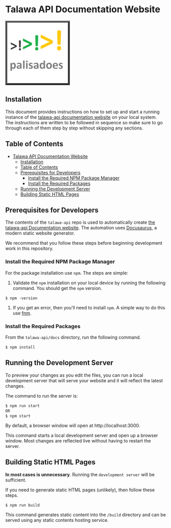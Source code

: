 # Talawa API Documentation Website

[![N|Solid](static/img/markdown/misc/logo.png)](https://github.com/PalisadoesFoundation/talawa-api)

## Installation

This document provides instructions on how to set up and start a running instance of the [talawa-api documentation website](https://docs-api.talawa.io/) on your local system. The instructions are written to be followed in sequence so make sure to go through each of them step by step without skipping any sections.

## Table of Contents

<!-- TOC -->

- [Talawa API Documentation Website](#talawa-api-documentation-website)
  - [Installation](#installation)
  - [Table of Contents](#table-of-contents)
  - [Prerequisites for Developers](#prerequisites-for-developers)
    - [Install the Required NPM Package Manager](#install-the-required-npm-package-manager)
    - [Install the Required Packages](#install-the-required-packages)
  - [Running the Development Server](#running-the-development-server)
  - [Building Static HTML Pages](#building-static-html-pages)

<!-- /TOC -->

## Prerequisites for Developers

The contents of the `talawa-api` repo is used to automatically create [the talawa-api Documentation website](https://docs-admin.talawa.io/). The automation uses [Docusaurus](https://docusaurus.io/docs/), a modern static website generator.

We recommend that you follow these steps before beginning development work in this repository.

### Install the Required NPM Package Manager

For the package installation use `npm`. The steps are simple:

1. Validate the `npm` installation on your local device by running the following command. You should get the `npm` version.

```terminal
$ npm -version
```

1. If you get an error, then you'll need to install `npm`. A simple way to do this use [fnm](https://github.com/Schniz/fnm).

### Install the Required Packages

From the `talawa-api/docs` directory, run the following command.

```console
$ npm install
```

## Running the Development Server

To preview your changes as you edit the files, you can run a local development server that will serve your website and it will reflect the latest changes.

The command to run the server is:

```console
$ npm run start
OR
$ npm start
```

By default, a browser window will open at http://localhost:3000.

This command starts a local development server and open up a browser window. Most changes are reflected live without having to restart the server.

## Building Static HTML Pages

**In most cases is unnecessary**. Running the `development server` will be sufficient.

If you need to generate static HTML pages (unlikely), then follow these steps.

```console
$ npm run build
```

This command generates static content into the `/build` directory and can be served using any static contents hosting service.

